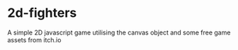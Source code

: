 # 2d-fighters
A simple 2D javascript game utilising the canvas object and some free game assets from itch.io
